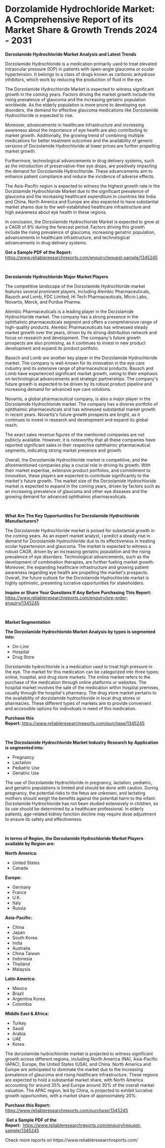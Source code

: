 <p><h1>Dorzolamide Hydrochloride Market: A Comprehensive Report of its Market Share & Growth Trends 2024 - 2031</h1></p><p><strong>Dorzolamide Hydrochloride Market Analysis and Latest Trends</strong></p>
<p><p>Dorzolamide Hydrochloride is a medication primarily used to treat elevated intraocular pressure (IOP) in patients with open-angle glaucoma or ocular hypertension. It belongs to a class of drugs known as carbonic anhydrase inhibitors, which work by reducing the production of fluid in the eye.</p><p>The Dorzolamide Hydrochloride Market is expected to witness significant growth in the coming years. Factors driving the market growth include the rising prevalence of glaucoma and the increasing geriatric population worldwide. As the elderly population is more prone to developing eye disorders, the demand for effective glaucoma medications like Dorzolamide Hydrochloride is expected to rise.</p><p>Moreover, advancements in healthcare infrastructure and increasing awareness about the importance of eye health are also contributing to market growth. Additionally, the growing trend of combining multiple medications for better treatment outcomes and the availability of generic versions of Dorzolamide Hydrochloride at lower prices are further propelling market growth.</p><p>Furthermore, technological advancements in drug delivery systems, such as the introduction of preservative-free eye drops, are positively impacting the demand for Dorzolamide Hydrochloride. These advancements aim to enhance patient compliance and reduce the incidence of adverse effects.</p><p>The Asia-Pacific region is expected to witness the highest growth rate in the Dorzolamide Hydrochloride Market due to the significant prevalence of glaucoma and the increasing healthcare expenditure in countries like India and China. North America and Europe are also expected to have substantial market shares due to the well-established healthcare infrastructure and high awareness about eye health in these regions.</p><p>In conclusion, the Dorzolamide Hydrochloride Market is expected to grow at a CAGR of 9% during the forecast period. Factors driving this growth include the rising prevalence of glaucoma, increasing geriatric population, advancements in healthcare infrastructure, and technological advancements in drug delivery systems.</p></p>
<p><strong>Get a Sample PDF of the Report:&nbsp;</strong> <a href="https://www.reliableresearchreports.com/enquiry/request-sample/1345245">https://www.reliableresearchreports.com/enquiry/request-sample/1345245</a></p>
<p>&nbsp;</p>
<p><strong>Dorzolamide Hydrochloride Major Market Players</strong></p>
<p><p>The competitive landscape of the Dorzolamide Hydrochloride market features several prominent players, including Alembic Pharmaceuticals, Bausch and Lomb, FDC Limited, Hi Tech Pharmaceuticals, Micro Labs, Novartis, Merck, and Purdue Pharma.</p><p>Alembic Pharmaceuticals is a leading player in the Dorzolamide Hydrochloride market. The company has a strong presence in the ophthalmic pharmaceuticals segment and offers a comprehensive range of high-quality products. Alembic Pharmaceuticals has witnessed steady market growth over the years, driven by its strong distribution network and focus on research and development. The company's future growth prospects are also promising, as it continues to invest in new product development and expand its product portfolio.</p><p>Bausch and Lomb are another key player in the Dorzolamide Hydrochloride market. The company is well-known for its innovation in the eye care industry and its extensive range of pharmaceutical products. Bausch and Lomb have experienced significant market growth, owing to their emphasis on technological advancements and strategic partnerships. The company's future growth is expected to be driven by its robust product pipeline and increasing demand for advanced eye care solutions.</p><p>Novartis, a global pharmaceutical company, is also a major player in the Dorzolamide Hydrochloride market. The company has a diverse portfolio of ophthalmic pharmaceuticals and has witnessed substantial market growth in recent years. Novartis's future growth prospects are bright, as it continues to invest in research and development and expand its global reach.</p><p>The exact sales revenue figures of the mentioned companies are not publicly available. However, it is noteworthy that all these companies have reported significant sales in their respective ophthalmic pharmaceutical segments, indicating strong market presence and growth.</p><p>Overall, the Dorzolamide Hydrochloride market is competitive, and the aforementioned companies play a crucial role in driving its growth. With their market expertise, extensive product portfolios, and commitment to innovation, these players are expected to contribute significantly to the market's future growth. The market size of the Dorzolamide Hydrochloride market is expected to expand in the coming years, driven by factors such as an increasing prevalence of glaucoma and other eye diseases and the growing demand for advanced ophthalmic pharmaceuticals.</p></p>
<p>&nbsp;</p>
<p><strong>What Are The Key Opportunities For Dorzolamide Hydrochloride Manufacturers?</strong></p>
<p><p>The Dorzolamide Hydrochloride market is poised for substantial growth in the coming years. As an expert market analyst, I predict a steady rise in demand for Dorzolamide Hydrochloride due to its effectiveness in treating ocular hypertension and glaucoma. The market is expected to witness a robust CAGR, driven by an increasing geriatric population and the rising prevalence of eye disorders. Technological advancements, such as the development of combination therapies, are further fueling market growth. Moreover, the expanding healthcare infrastructure and growing patient awareness regarding eye health are propelling the market's prospects. Overall, the future outlook for the Dorzolamide Hydrochloride market is highly optimistic, presenting lucrative opportunities for stakeholders.</p></p>
<p><strong>Inquire or Share Your Questions If Any Before Purchasing This Report:</strong> <a href="https://www.reliableresearchreports.com/enquiry/pre-order-enquiry/1345245">https://www.reliableresearchreports.com/enquiry/pre-order-enquiry/1345245</a></p>
<p>&nbsp;</p>
<p><strong>Market Segmentation</strong></p>
<p><strong>The Dorzolamide Hydrochloride Market Analysis by types is segmented into:</strong></p>
<p><ul><li>On-Line</li><li>Hospital</li><li>Drug Store</li></ul></p>
<p><p>Dorzolamide hydrochloride is a medication used to treat high pressure in the eye. The market for this medication can be categorized into three types: online, hospital, and drug store markets. The online market refers to the purchase of the medication through online platforms or websites. The hospital market involves the sale of the medication within hospital premises, usually through the hospital's pharmacy. The drug store market pertains to the availability of dorzolamide hydrochloride in local drug stores or pharmacies. These different types of markets aim to provide convenient and accessible options for individuals in need of this medication.</p></p>
<p><strong>Purchase this Report:&nbsp;</strong><a href="https://www.reliableresearchreports.com/purchase/1345245">https://www.reliableresearchreports.com/purchase/1345245</a></p>
<p>&nbsp;</p>
<p><strong>The Dorzolamide Hydrochloride Market Industry Research by Application is segmented into:</strong></p>
<p><ul><li>Pregnancy</li><li>Lactation</li><li>Pediatric Use</li><li>Geriatric Use</li></ul></p>
<p><p>The use of Dorzolamide Hydrochloride in pregnancy, lactation, pediatric, and geriatric populations is limited and should be done with caution. During pregnancy, the potential risks to the fetus are unknown, and lactating mothers should weigh the benefits against the potential harm to the infant. Dorzolamide Hydrochloride has not been studied extensively in children, so its use should be determined by a healthcare professional. In elderly patients, age-related kidney function decline may require dose adjustment to ensure its safety and effectiveness.</p></p>
<p>&nbsp;</p>
<p><strong>In terms of Region, the Dorzolamide Hydrochloride Market Players available by Region are:</strong></p>
<p>
    <p> <strong> North America: </strong>
        <ul>
            <li>United States</li>
            <li>Canada</li>
        </ul>
        </p> 
    <p> <strong> Europe: </strong>
        <ul>
            <li>Germany</li>
            <li>France</li>
            <li>U.K.</li>
            <li>Italy</li>
            <li>Russia</li>
        </ul>
        </p> 
    <p> <strong> Asia-Pacific: </strong>
        <ul>
            <li>China</li>
            <li>Japan</li>
            <li>South Korea</li>
            <li>India</li>
            <li>Australia</li>
            <li>China Taiwan</li>
            <li>Indonesia</li>
            <li>Thailand</li>
            <li>Malaysia</li>
        </ul>
        </p> 
    <p> <strong> Latin America: </strong>
        <ul>
            <li>Mexico</li>
            <li>Brazil</li>
            <li>Argentina Korea</li>
            <li>Colombia</li>
        </ul>
        </p> 
    <p> <strong> Middle East & Africa: </strong>
        <ul>
            <li>Turkey</li>
            <li>Saudi</li>
            <li>Arabia</li>
            <li>UAE</li>
            <li>Korea</li>
        </ul>
    </p>
    </p>
<p><p>The dorzolamide hydrochloride market is projected to witness significant growth across different regions, including North America (NA), Asia-Pacific (APAC), Europe, the United States (USA), and China. North America and Europe are anticipated to dominate the market due to the increasing prevalence of glaucoma and rising healthcare infrastructure. These regions are expected to hold a substantial market share, with North America accounting for around 35% and Europe around 30% of the overall market valuation. The APAC region, led by China, is projected to exhibit lucrative growth opportunities, with a market share of approximately 20%.</p></p>
<p><strong>Purchase this Report: </strong><a href="https://www.reliableresearchreports.com/purchase/1345245">https://www.reliableresearchreports.com/purchase/1345245</a></p>
<p>&nbsp;<strong>Get a Sample PDF of the Report:&nbsp;&nbsp;</strong><a href="https://www.reliableresearchreports.com/enquiry/request-sample/1345245">https://www.reliableresearchreports.com/enquiry/request-sample/1345245</a></p>
<p><strong></strong></p>
<p>Check more reports on https://www.reliableresearchreports.com/</p>